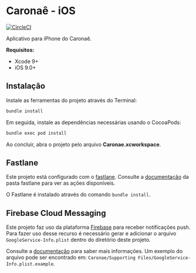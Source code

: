 # Caronaê - iOS

[![CircleCI](https://circleci.com/gh/caronae/caronae-ios.svg?style=svg)](https://circleci.com/gh/caronae/caronae-ios)

Aplicativo para iPhone do Caronaê.

**Requisitos:**

* Xcode 9+
* iOS 9.0+


## Instalação

Instale as ferramentas do projeto através do Terminal:

```bash
bundle install
```

Em seguida, instale as dependências necessárias usando o CocoaPods:

```bash
bundle exec pod install
```

Ao concluir, abra o projeto pelo arquivo **Caronae.xcworkspace**.


## Fastlane

Este projeto está configurado com o [fastlane](http://fastlane.tools). Consulte a [documentação](/fastlane) da pasta fastlane para ver as ações disponíveis.

O Fastlane é instalado através do comando `bundle install`.


## Firebase Cloud Messaging

Este projeto faz uso da plataforma [Firebase](https://firebase.google.com/) para receber notificações push. Para fazer uso desse recurso é necessário gerar e adicionar o arquivo `GoogleService-Info.plist` dentro do diretório deste projeto.

Consulte a [documentação](https://firebase.google.com/docs/ios/setup) para saber mais informações. Um exemplo do arquivo pode ser encontrado em: `Caronae/Supporting Files/GoogleService-Info.plist.example`.

